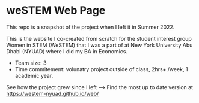 # weSTEM Web Page 
This repo is a snapshot of the project when I left it in Summer 2022.

This is the website I co-created from scratch for the student interest group Women in STEM (WeSTEM) that I was a part of at New York University Abu Dhabi (NYUAD) where I did my BA in Economics. 

* Team size: 3
* Time commitement: volunatry project outside of class, 2hrs+ /week, 1 academic year. 

See how the project grew since I left --> Find the most up to date version at https://westem-nyuad.github.io/web/
